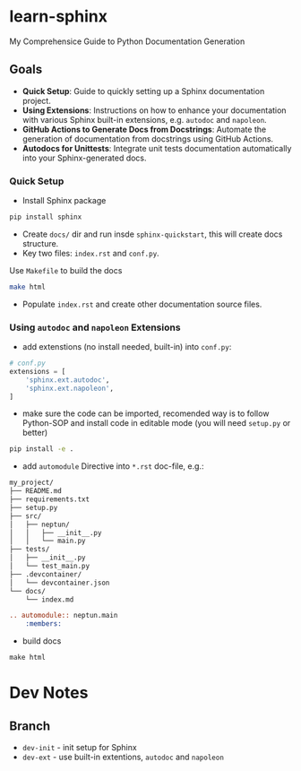 # learn-sphinx
My Comprehensice Guide to Python Documentation Generation

## Goals

- **Quick Setup**: Guide to quickly setting up a Sphinx documentation project.
- **Using Extensions**: Instructions on how to enhance your documentation with various Sphinx built-in extensions, e.g. `autodoc` and `napoleon`.
- **GitHub Actions to Generate Docs from Docstrings**: Automate the generation of documentation from docstrings using GitHub Actions.
- **Autodocs for Unittests**: Integrate unit tests documentation automatically into your Sphinx-generated docs.


### Quick Setup
- Install Sphinx package
```bash
pip install sphinx
```
- Create `docs/` dir and run insde `sphinx-quickstart`, this will create docs structure. 
- Key two files: `index.rst` and `conf.py`.

Use `Makefile` to build the docs
```bash
make html
```

- Populate `index.rst` and create other documentation source files.

### Using `autodoc` and `napoleon` Extensions
- add extenstions (no install needed, built-in) into `conf.py`:
```python
# conf.py
extensions = [
    'sphinx.ext.autodoc',
    'sphinx.ext.napoleon',
]
```
- make sure the code can be imported, recomended way is to follow Python-SOP and install code in editable mode (you will need `setup.py` or better)
```bash
pip install -e .
```
- add `automodule` Directive into `*.rst` doc-file, e.g.:
```md
my_project/
├── README.md
├── requirements.txt
├── setup.py
├── src/
│   ├── neptun/
│   │   ├── __init__.py
│   │   └── main.py
├── tests/
│   ├── __init__.py
│   └── test_main.py
├── .devcontainer/
│   └── devcontainer.json
└── docs/
    └── index.md
```
```rst
.. automodule:: neptun.main
    :members:
```
- build docs
```
make html
```

# Dev Notes

## Branch
- `dev-init` - init setup for Sphinx
- `dev-ext` - use built-in extentions, `autodoc` and `napoleon`